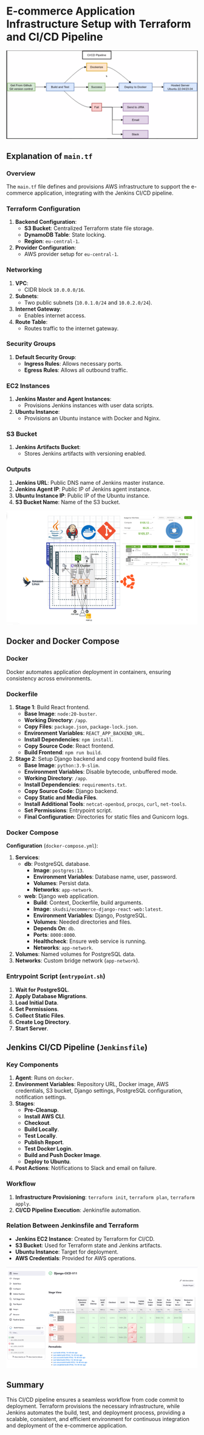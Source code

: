 # E-commerce Application Infrastructure Setup with Terraform and CI/CD Pipeline

![CI/CD Pipeline Diagram](./Screenshot%202024-06-26%20204238.png)

##  Explanation of `main.tf`

### Overview

The `main.tf` file defines and provisions AWS infrastructure to support the e-commerce application, integrating with the Jenkins CI/CD pipeline.

### Terraform Configuration

1. **Backend Configuration**:
    - **S3 Bucket**: Centralized Terraform state file storage.
    - **DynamoDB Table**: State locking.
    - **Region**: `eu-central-1`.
2. **Provider Configuration**:
    - AWS provider setup for `eu-central-1`.

### Networking

1. **VPC**:
    - CIDR block `10.0.0.0/16`.
2. **Subnets**:
    - Two public subnets (`10.0.1.0/24` and `10.0.2.0/24`).
3. **Internet Gateway**:
    - Enables internet access.
4. **Route Table**:
    - Routes traffic to the internet gateway.

### Security Groups

1. **Default Security Group**:
    - **Ingress Rules**: Allows necessary ports.
    - **Egress Rules**: Allows all outbound traffic.

### EC2 Instances

1. **Jenkins Master and Agent Instances**:
    - Provisions Jenkins instances with user data scripts.
2. **Ubuntu Instance**:
    - Provisions an Ubuntu instance with Docker and Nginx.

### S3 Bucket

1. **Jenkins Artifacts Bucket**:
    - Stores Jenkins artifacts with versioning enabled.

### Outputs

1. **Jenkins URL**: Public DNS name of Jenkins master instance.
2. **Jenkins Agent IP**: Public IP of Jenkins agent instance.
3. **Ubuntu Instance IP**: Public IP of the Ubuntu instance.
4. **S3 Bucket Name**: Name of the S3 bucket.

![AWS Infrastructure Overview](./Screenshot%202024-06-30%20182037.png)

## Docker and Docker Compose

### Docker

Docker automates application deployment in containers, ensuring consistency across environments.

### Dockerfile

1. **Stage 1**: Build React frontend.
    - **Base Image**: `node:20-buster`.
    - **Working Directory**: `/app`.
    - **Copy Files**: `package.json`, `package-lock.json`.
    - **Environment Variables**: `REACT_APP_BACKEND_URL`.
    - **Install Dependencies**: `npm install`.
    - **Copy Source Code**: React frontend.
    - **Build Frontend**: `npm run build`.
2. **Stage 2**: Setup Django backend and copy frontend build files.
    - **Base Image**: `python:3.9-slim`.
    - **Environment Variables**: Disable bytecode, unbuffered mode.
    - **Working Directory**: `/app`.
    - **Install Dependencies**: `requirements.txt`.
    - **Copy Source Code**: Django backend.
    - **Copy Static and Media Files**.
    - **Install Additional Tools**: `netcat-openbsd`, `procps`, `curl`, `net-tools`.
    - **Set Permissions**: Entrypoint script.
    - **Final Configuration**: Directories for static files and Gunicorn logs.

### Docker Compose

**Configuration** (`docker-compose.yml`):

1. **Services**:
    - **db**: PostgreSQL database.
        - **Image**: `postgres:13`.
        - **Environment Variables**: Database name, user, password.
        - **Volumes**: Persist data.
        - **Networks**: `app-network`.
    - **web**: Django web application.
        - **Build**: Context, Dockerfile, build arguments.
        - **Image**: `skudsi/ecommerce-django-react-web:latest`.
        - **Environment Variables**: Django, PostgreSQL.
        - **Volumes**: Needed directories and files.
        - **Depends On**: `db`.
        - **Ports**: `8000:8000`.
        - **Healthcheck**: Ensure web service is running.
        - **Networks**: `app-network`.
2. **Volumes**: Named volumes for PostgreSQL data.
3. **Networks**: Custom bridge network (`app-network`).

### Entrypoint Script (`entrypoint.sh`)

1. **Wait for PostgreSQL**.
2. **Apply Database Migrations**.
3. **Load Initial Data**.
4. **Set Permissions**.
5. **Collect Static Files**.
6. **Create Log Directory**.
7. **Start Server**.

## Jenkins CI/CD Pipeline (`Jenkinsfile`)

### Key Components

1. **Agent**: Runs on `docker`.
2. **Environment Variables**: Repository URL, Docker image, AWS credentials, S3 bucket, Django settings, PostgreSQL configuration, notification settings.
3. **Stages**:
    - **Pre-Cleanup**.
    - **Install AWS CLI**.
    - **Checkout**.
    - **Build Locally**.
    - **Test Locally**.
    - **Publish Report**.
    - **Test Docker Login**.
    - **Build and Push Docker Image**.
    - **Deploy to Ubuntu**.
4. **Post Actions**: Notifications to Slack and email on failure.

### Workflow

1. **Infrastructure Provisioning**: `terraform init`, `terraform plan`, `terraform apply`.
2. **CI/CD Pipeline Execution**: Jenkinsfile automation.

### Relation Between Jenkinsfile and Terraform

- **Jenkins EC2 Instance**: Created by Terraform for CI/CD.
- **S3 Bucket**: Used for Terraform state and Jenkins artifacts.
- **Ubuntu Instance**: Target for deployment.
- **AWS Credentials**: Provided for AWS operations.

![Jenkins Pipeline Stages](./Screenshot%202024-07-01%20162544.png)

## Summary

This CI/CD pipeline ensures a seamless workflow from code commit to deployment. Terraform provisions the necessary infrastructure, while Jenkins automates the build, test, and deployment process, providing a scalable, consistent, and efficient environment for continuous integration and deployment of the e-commerce application.
